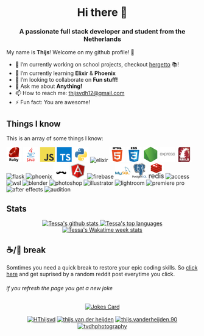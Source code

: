 <h1 align="center">Hi there 👋</h1>
<h3 align="center">A passionate full stack developer and student from the Netherlands</h3>

My name is **Thijs**! Welcome on my github profile! :milky_way:

- 🔭 I’m currently working on school projects, checkout [hergetto](https://github.com/dusthijsvdh/hergetto) :books:!
- 🌱 I’m currently learning **Elixir** & **Phoenix**
- 👯 I’m looking to collaborate on **Fun stuff!**
- 💬 Ask me about **Anything!**
- 📫 How to reach me: [thijsvdh12@gmail.com](mailto:thijsvdh12@gmail.com)
- ⚡ Fun fact: You are awesome!

## Things I know

This is an array of some things I know:
<p align="left">
  <!-- Languages -->
  <img src="https://raw.githubusercontent.com/devicons/devicon/master/icons/ruby/ruby-original-wordmark.svg" alt="ruby" width="40" height="40"/>
  <img src="https://raw.githubusercontent.com/devicons/devicon/master/icons/java/java-original-wordmark.svg" alt="java" width="40" height="40"/>
  <img src="https://raw.githubusercontent.com/devicons/devicon/master/icons/javascript/javascript-original.svg" alt="javascript" width="40" height="40"/>
  <img src="https://raw.githubusercontent.com/devicons/devicon/master/icons/typescript/typescript-original.svg" alt="typescript" width="40" height="40"/>
  <img src="https://raw.githubusercontent.com/devicons/devicon/master/icons/python/python-original.svg" alt="python" width="40" height="40"/>
  <img src="https://www.vectorlogo.zone/logos/elixir-lang/elixir-lang-icon.svg" alt="elixir" width="40" height="40"/>
  
  <!-- Frontend -->
  <img src="https://raw.githubusercontent.com/devicons/devicon/master/icons/html5/html5-original-wordmark.svg" alt="html5" width="40" height="40"/>
  <img src="https://raw.githubusercontent.com/devicons/devicon/master/icons/css3/css3-original-wordmark.svg" alt="css3" width="40" height="40"/>
  
  <!-- Framework stuff -->
  <img src="https://raw.githubusercontent.com/devicons/devicon/master/icons/nodejs/nodejs-original.svg" alt="nodejs" width="40" height="40"/>
  <img src="https://raw.githubusercontent.com/devicons/devicon/master/icons/express/express-original-wordmark.svg" alt="express" width="40" height="40"/>
  <img src="https://raw.githubusercontent.com/devicons/devicon/master/icons/rails/rails-original-wordmark.svg" alt="rails" width="40" height="40"/>
  <img src="https://www.vectorlogo.zone/logos/pocoo_flask/pocoo_flask-icon.svg" alt="flask" width="40" height="40"/>
  <img src="https://github.com/leungwensen/svg-icon/blob/master/dist/svg/logos/phoenix.svg" alt="phoenix" width="40" height="40"/>
  <img src="https://raw.githubusercontent.com/devicons/devicon/master/icons/handlebars/handlebars-original-wordmark.svg" alt="handlebars" width="40" height="40"/>
  <img src="https://raw.githubusercontent.com/devicons/devicon/master/icons/angularjs/angularjs-original.svg" alt="angular" width="40" height="40"/>
  
  <!-- Database -->
  <img src="https://www.vectorlogo.zone/logos/firebase/firebase-icon.svg" alt="firebase" width="40" height="40"/>
  <img src="https://raw.githubusercontent.com/devicons/devicon/master/icons/mysql/mysql-original-wordmark.svg" alt="mysql" width="40" height="40"/>
  <img src="https://raw.githubusercontent.com/devicons/devicon/master/icons/postgresql/postgresql-original-wordmark.svg" alt="postgresql" width="40" height="40"/>
  <img src="https://raw.githubusercontent.com/devicons/devicon/master/icons/redis/redis-original-wordmark.svg" alt="redis" width="40" height="40"/>
  <img src="https://upload.wikimedia.org/wikipedia/commons/5/59/Microsoft_Office_Access_%282018-present%29.svg" alt="access" width="40" height="40"/>
  
  <!-- Programs -->
  <img src="https://upload.wikimedia.org/wikipedia/commons/3/35/Tux.svg" alt="wsl" width="40" height="40"/>
  <img src="https://download.blender.org/branding/community/blender_community_badge_white.svg" alt="blender" width="40" height="40"/>
  <img src="https://upload.wikimedia.org/wikipedia/commons/a/af/Adobe_Photoshop_CC_icon.svg" alt="photoshop" width="40" height="40"/>
  <img src="https://upload.wikimedia.org/wikipedia/commons/f/fb/Adobe_Illustrator_CC_icon.svg" alt="illustrator" width="40" height="40"/>
  <img src="https://upload.wikimedia.org/wikipedia/commons/b/b6/Adobe_Photoshop_Lightroom_CC_logo.svg" alt="lightroom" width="40" height="40"/>
  <img src="https://upload.wikimedia.org/wikipedia/commons/4/40/Adobe_Premiere_Pro_CC_icon.svg" alt="premiere pro" width="40" height="40"/>
  <img src="https://upload.wikimedia.org/wikipedia/commons/c/cb/Adobe_After_Effects_CC_icon.svg" alt="after effects" width="40" height="40"/>
  <img src="https://upload.wikimedia.org/wikipedia/commons/0/0e/Adobe_Audition_CC_icon_%282020%29.svg" alt="audition" width="40" height="40"/>
</p>

## Stats

<p align="center">
  <a href="https://github.com/anuraghazra/github-readme-stats">
    <img src="https://github-readme-stats.vercel.app/api?username=dusthijsvdh&show_icons=true&theme=dracula&count_private=true&hide_border=true" alt="Tessa's github stats"/>
    <img src="https://github-readme-stats.vercel.app/api/top-langs/?username=dusthijsvdh&theme=dracula&layout=compact&hide_border=true&exclude_repo=BGEMBJATWDHATBTGIA" alt="Tessa's top languages"/>
    <img src="https://github-readme-stats.vercel.app/api/wakatime?username=ThijsvdH&theme=dracula&layout=compact&hide_border=true" alt="Tessa's Wakatime week stats"/>
  </a>
</p>

## :coffee:/:tea: break

Somtimes you need a quick break to restore your epic coding skills.
So [click here](https://www.reddit.com/random) and get suprised by a random reddit post everytime you click.

###### if you refresh the page you get a new joke
<p align="center">
  <a href="https://github.com/ABSphreak/readme-jokes">
    <img src="https://readme-jokes.vercel.app/api" alt="Jokes Card" />
  </a>
</p>

<p align="center">
    <a href="https://twitter.com/HThijsvd"><img align="center" src="https://cdn.jsdelivr.net/npm/simple-icons@3.0.1/icons/twitter.svg" alt="HThijsvd" height="30" width="30"/></a>
    <a href="https://linkedin.com/in/thijs-van-der-heijden-871a81196"><img align="center" src="https://cdn.jsdelivr.net/npm/simple-icons@3.0.1/icons/linkedin.svg" alt="thijs van der heijden" height="30" width="30"/></a>
    <a href="https://fb.com/thijs.vanderheijden.90"><img align="center" src="https://cdn.jsdelivr.net/npm/simple-icons@3.0.1/icons/facebook.svg" alt="thijs.vanderheijden.90" height="30" width="30"/></a>
    <a href="https://instagram.com/tvdhphotography"><img align="center" src="https://cdn.jsdelivr.net/npm/simple-icons@3.0.1/icons/instagram.svg" alt="tvdhphotography" height="30" width="30"/></a>
</p>
